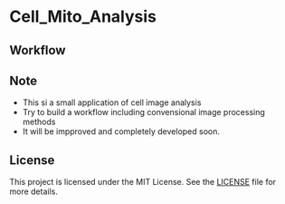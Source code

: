 # Cell_Mito_Analysis

## Workflow

## Note
* This si a small application of cell image analysis
* Try to build a workflow including convensional image processing methods
* It will be impproved and completely developed soon.


## License
This project is licensed under the MIT License. See the [LICENSE](LICENSE) file for more details.
  
